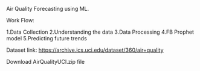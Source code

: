 Air Quality Forecasting using ML.

Work Flow:

1.Data Collection
2.Understanding the data
3.Data Processing
4.FB Prophet model
5.Predicting future trends

Dataset link: https://archive.ics.uci.edu/dataset/360/air+quality


Download AirQualityUCI.zip file 



